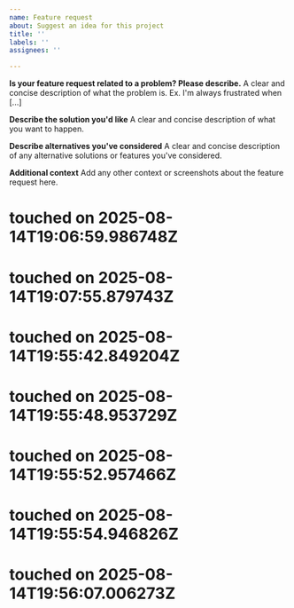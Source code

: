 ```yaml
---
name: Feature request
about: Suggest an idea for this project
title: ''
labels: ''
assignees: ''

---
```


**Is your feature request related to a problem? Please describe.**
A clear and concise description of what the problem is. Ex. I'm always frustrated when [...]

**Describe the solution you'd like**
A clear and concise description of what you want to happen.

**Describe alternatives you've considered**
A clear and concise description of any alternative solutions or features you've considered.

**Additional context**
Add any other context or screenshots about the feature request here.

# touched on 2025-08-14T19:06:59.986748Z
# touched on 2025-08-14T19:07:55.879743Z
# touched on 2025-08-14T19:55:42.849204Z
# touched on 2025-08-14T19:55:48.953729Z
# touched on 2025-08-14T19:55:52.957466Z
# touched on 2025-08-14T19:55:54.946826Z
# touched on 2025-08-14T19:56:07.006273Z